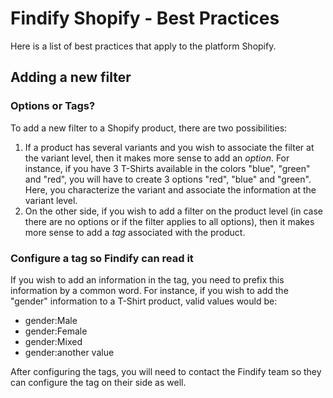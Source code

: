 # Findify Shopify - Best Practices

Here is a list of best practices that apply to the platform Shopify.

## Adding a new filter

### Options or Tags?
To add a new filter to a Shopify product, there are two possibilities:

1. If a product has several variants and you wish to associate the filter at the variant level, then it makes more sense to add an *option*.
For instance, if you have 3 T-Shirts available in the colors "blue", "green" and "red", you will have to create 3 options "red", "blue" and "green". Here, you characterize the variant and associate the information at the variant level.
2. On the other side, if you wish to add a filter on the product level (in case there are no options or if the filter applies to all options), then it makes more sense to add a *tag* associated with the product.

### Configure a tag so Findify can read it
If you wish to add an information in the tag, you need to prefix this information by a common word. For instance, if you wish to add the "gender" information to a T-Shirt product, valid values would be:
- gender:Male
- gender:Female
- gender:Mixed
- gender:another value

After configuring the tags, you will need to contact the Findify team so they can configure the tag on their side as well.
